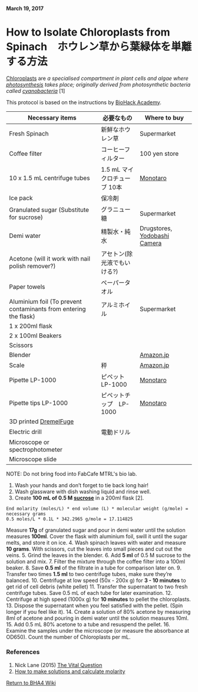 #### March 19, 2017

# How to Isolate Chloroplasts from Spinach　ホウレン草から葉緑体を単離する方法

[Chloroplasts](https://en.wikipedia.org/wiki/Chloroplast) are *a specialised compartment in plant cells and algae where [photosynthesis](https://en.wikipedia.org/wiki/Photosynthesis) takes place; originally derived from photosynthetic bacteria called [cyanobacteria](https://en.wikipedia.org/wiki/Cyanobacteria)* [1]

This protocol is based on the instructions by [BioHack Academy](http://biohackacademy.github.io/bha4/class/7/chloroplast-isolation/).

Necessary items | 必要なもの | Where to buy
--- | --- | ---
Fresh Spinach | 新鮮なホウレン草 | Supermarket
Coffee filter | コーヒーフィルター | 100 yen store
10 x 1.5 mL centrifuge tubes | 1.5 mL マイクロチューブ 10本 | [Monotaro](http://ihc.monotaro.com/item/C40467831/)
Ice pack | 保冷剤 |
Granulated sugar (Substitute for sucrose) | グラニュー糖 | Supermarket
Demi water | 精製水・純水 | Drugstores, [Yodobashi Camera](http://www.yodobashi.com/%E5%8F%A4%E6%B2%B3%E8%96%AC%E5%93%81%E5%B7%A5%E6%A5%AD-KYK-02-101-%E9%AB%98%E7%B4%94%E5%BA%A6%E7%B2%BE%E8%A3%BD%E6%B0%B4-%E3%82%AF%E3%83%AA%E3%83%BC%E3%83%B3-%E3%82%AF%E3%83%AA%E3%83%BC%E3%83%B3-2L/pd/100000001001990277/)
Acetone (will it work with nail polish remover?) | アセトン(除光液でもいける?) |
Paper towels| ペーパータオル |
Aluminium foil (To prevent contaminants from entering the flask) | アルミホイル | Supermarket
1 x 200ml flask |  |
2 x 100ml Beakers |  |
Scissors|  |
Blender |  | [Amazon.jp](https://www.amazon.co.jp/gp/product/B0014P867O/ref=oh_aui_detailpage_o02_s00?ie=UTF8&psc=1)
Scale | 秤 | [Amazon.jp](https://www.amazon.co.jp/%E3%82%BF%E3%83%8B%E3%82%BF-%E3%83%87%E3%82%B8%E3%82%BF%E3%83%AB%E3%82%AF%E3%83%83%E3%82%AD%E3%83%B3%E3%82%B0%E3%82%B9%E3%82%B1%E3%83%BC%E3%83%AB-0-1g%E5%8D%98%E4%BD%8D-300g%E3%81%BE%E3%81%A7-KD-320-WH/dp/B002P67LH2)
Pipette LP-1000 | ピペット LP-1000 | [Monotaro](http://ihc.monotaro.com/item/C37174015/)
Pipette tips LP-1000　| ピペットチップ　LP-1000 | [Monotaro](http://ihc.monotaro.com/item/C37452414/)
3D printed [DremelFuge]() |  |
Electric drill | 電動ドリル |
Microscope or spectrophotometer |  |
Microscope slide |  |

NOTE: Do not bring food into FabCafe MTRL's bio lab.

1. Wash your hands and don’t forget to tie back long hair!
2. Wash glassware with dish washing liquid and rinse well.
3. Create **100 mL of 0.5 M [sucrose](https://pubchem.ncbi.nlm.nih.gov/compound/sucrose#section=Top)** in a 200ml flask [2].
```
End molarity (moles/L) * end volume (L) * molecular weight (g/mole) = necessary grams  
0.5 moles/L * 0.1L * 342.2965 g/mole = 17.114825
```
Measure **17g** of granulated sugar and pour in demi water until the solution measures **100ml**. Cover the flask with aluminium foil, swill it until the sugar melts, and store it on ice.
4. Wash spinach leaves with water and measure **10 grams**. With scissors, cut the leaves into small pieces and cut out the veins.
5. Grind the leaves in the blender.
6. Add **5 ml** of 0.5 M sucrose to the solution and mix.
7. Filter the mixture through the coffee filter into a 100ml beaker.
8. Save **0.5 ml** of the filtrate in a tube for comparison later on.
9. Transfer two times **1.5 ml** to two centrifuge tubes, make sure they’re balanced.
10. Centrifuge at low speed (50x - 200x g) for **3 - 10 minutes** to get rid of cell debris (white pellet)
11. Transfer the supernatant to two fresh centrifuge tubes. Save 0.5 mL of each tube for later examination.
12. Centrifuge at high speed (1000x g) for **10 minutes** to pellet the chloroplasts.
13. Dispose the supernatant when you feel satisfied with the pellet. (Spin longer if you feel like it).
14. Create a solution of 80% acetone by measuring 8ml of acetone and pouring in demi water until the solution measures 10ml.
15. Add 0.5 mL 80% acetone to a tube and resuspend the pellet.
16. Examine the samples under the microscope (or measure the absorbance at OD650). Count the number of Chloroplasts per mL.

### References
1. Nick Lane (2015) [The Vital Question](https://www.amazon.co.jp/Vital-Question-Why-Life-Way/dp/1781250367)
2. [How to make solutions and calculate molarity ](http://www.vcu.edu/csbc/bbsi/inst/courses/courses-2007/intro/molarity.pdf)

[Return to BHA4 Wiki](https://github.com/BioClub/lab/wiki/BHA4)
